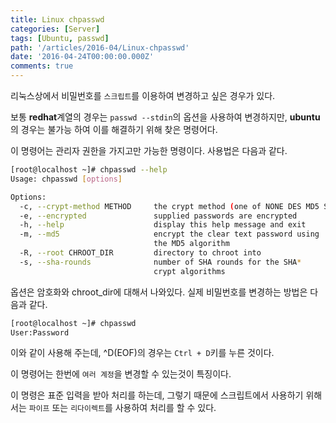 ```yaml
---
title: Linux chpasswd
categories: [Server]
tags: [Ubuntu, passwd]
path: '/articles/2016-04/Linux-chpasswd'
date: '2016-04-24T00:00:00.000Z'
comments: true
---
```


리눅스상에서 비밀번호를 `스크립트`를 이용하여 변경하고 싶은 경우가 있다.

보통 **redhat**계열의 경우는 `passwd --stdin`의 옵션을 사용하여 변경하지만, **ubuntu**의 경우는 불가능 하여 이를 해결하기 위해 찾은 명령어다.

이 명령어는 관리자 권한을 가지고만 가능한 명령이다. 사용법은 다음과 같다.

```bash
[root@localhost ~]# chpasswd --help
Usage: chpasswd [options]

Options:
  -c, --crypt-method METHOD     the crypt method (one of NONE DES MD5 SHA256 SHA512)
  -e, --encrypted               supplied passwords are encrypted
  -h, --help                    display this help message and exit
  -m, --md5                     encrypt the clear text password using
                                the MD5 algorithm
  -R, --root CHROOT_DIR         directory to chroot into
  -s, --sha-rounds              number of SHA rounds for the SHA*
                                crypt algorithms
```

옵션은 암호화와 chroot_dir에 대해서 나와있다. 실제 비밀번호를 변경하는 방법은 다음과 같다.

```bash
[root@localhost ~]# chpasswd
User:Password
```

이와 같이 사용해 주는데, ^D(EOF)의 경우는 `Ctrl + D`키를 누른 것이다.

이 명령어는 한번에 `여러 계정`을 변경할 수 있는것이 특징이다.

이 명령은 표준 입력을 받아 처리를 하는데, 그렇기 때문에 스크립트에서 사용하기 위해서는 `파이프` 또는 `리다이렉트`를 사용하여 처리를 할 수 있다.
